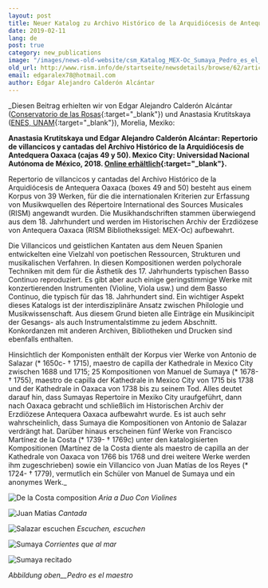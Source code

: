 ```yaml
---
layout: post
title: Neuer Katalog zu Archivo Histórico de la Arquidiócesis de Antequera Oaxaca (Mexiko)
date: 2019-02-11
lang: de
post: true
category: new_publications
image: "/images/news-old-website/csm_Katalog_MEX-Oc_Sumaya_Pedro_es_el_maestro_8ba87caf93.jpg"
old_url: http://www.rism.info/de/startseite/newsdetails/browse/62/article/64/new-catalog-of-the-archivo-historico-de-la-arquidiocesis-de-antequera-oaxaca-mexico.html
email: edgaralex78@hotmail.com
author: Edgar Alejandro Calderón Alcántar
---
```



_Diesen Beitrag erhielten wir von Edgar Alejandro Calderón Alcántar ([Conservatorio de las Rosas](https://www.conservatoriodelasrosas.edu.mx/Home/){:target="_blank"}) und Anastasia Krutitskaya ([ENES, UNAM](http://www.enesmorelia.unam.mx/){:target="_blank"}), Morelia, Mexiko:

**Anastasia Krutitskaya und Edgar Alejandro Calderón Alcántar: Repertorio de villancicos y cantadas del Archivo Histórico de la Arquidiócesis de Antedquera Oaxaca (cajas 49 y 50). Mexico City: Universidad Nacional Autónoma de México, 2018. [Online erhältlich](http://www.librosoa.unam.mx/handle/123456789/576){:target="_blank"}.**

Repertorio de villancicos y cantadas del Archivo Histórico de la Arquidiócesis de Antequera Oaxaca (boxes 49 and 50) besteht aus einem Korpus von 39 Werken, für die die internationalen Kriterien zur Erfassung von Musikwquellen des Répertoire International des Sources Musicales (RISM) angewandt wurden. Die Musikhandschriften stammen überwiegend aus dem 18. Jahrhundert und werden im Historischen Archiv der Erzdiözese von Antequera Oaxaca (RISM Bibliothekssigel: MEX-Oc) aufbewahrt.

Die Villancicos und geistlichen Kantaten aus dem Neuen Spanien entwickelten eine Vielzahl von poetischen Ressourcen, Strukturen und musikalischen Verfahren. In diesen Kompositionen werden polychorale Techniken mit dem für die Ästhetik des 17. Jahrhunderts typischen Basso Continuo reproduziert. Es gibt aber auch einige geringstimmige Werke mit konzertierenden Instrumenten (Violine, Viola usw.) und dem Basso Continuo, die typisch für das 18. Jahrhundert sind. Ein wichtiger Aspekt dieses Katalogs ist der interdisziplinäre Ansatz zwischen Philologie und Musikwissenschaft. Aus diesem Grund bieten alle Einträge ein Musikincipit der Gesangs- als auch Instrumentalstimme zu jedem Abschnitt. Konkordanzen mit anderen Archiven, Bibliotheken und Drucken sind ebenfalls enthalten.

Hinsichtlich der Komponisten enthält der Korpus vier Werke von Antonio de Salazar (\* 1650c- † 1715), maestro de capilla der Kathedrale in Mexico City zwischen 1688 und 1715; 25 Kompositionen von Manuel de Sumaya (\* 1678- † 1755), maestro de capilla der Kathedrale in Mexico City von 1715 bis 1738 und der Kathedrale in Oaxaca von 1738 bis zu seinem Tod. Alles deutet darauf hin, dass Sumayas Repertoire in Mexiko City uraufgeführt, dann nach Oaxaca gebracht und schließlich im Historischen Archiv der Erzdiözese Antequera Oaxaca aufbewahrt wurde. Es ist auch sehr wahrscheinlich, dass Sumaya die Kompositionen von Antonio de Salazar verdrängt hat. Darüber hinaus erscheinen fünf Werke von Francisco Martínez de la Costa (\* 1739- † 1769c) unter den katalogisierten Kompositionen (Martínez de la Costa diente als maestro de capilla an der Kathedrale von Oaxaca von 1766 bis 1768 und drei weitere Werke werden ihm zugeschrieben) sowie ein Villancico von Juan Matías de los Reyes (\* 1724- † 1779), vermutlich ein Schüler von Manuel de Sumaya und ein anonymes Werk._



![De la Costa composition](http://rism.info/resources-old-website/news/Katalog_MEX-Oc_de_la_costa.JPG)
_Aria a Duo Con Violines_


![Juan Matias](http://rism.info/resources-old-website/news/Katalog_MEX-Oc_Juan_Matias.JPG)
_Cantada_


![Salazar escuchen](http://rism.info/resources-old-website/news/Katalog_MEX-Oc_Salazar_escuchen.JPG)
_Escuchen, escuchen_


![Sumaya](http://rism.info/resources-old-website/news/Katalog_MEX-Oc_Sumaya_corrientes_que_al_mar.JPG)
_Corrientes que al mar_


![Sumaya recitado](http://rism.info/resources-old-website/news/Katalog_MEX-Oc_Sumaya_recitado.JPG)



_Abbildung oben__Pedro es el maestro_
